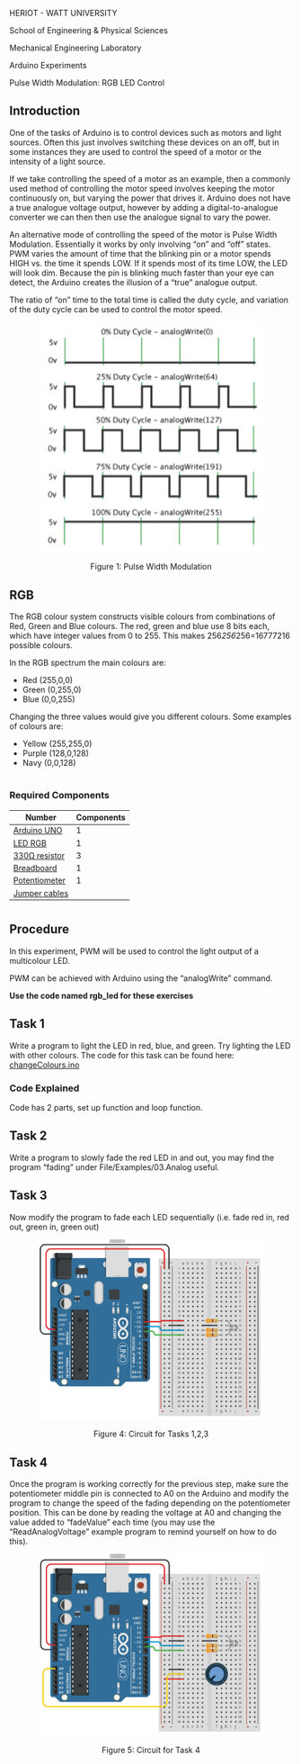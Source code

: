 
HERIOT - WATT UNIVERSITY

School of Engineering & Physical Sciences

Mechanical Engineering Laboratory

Arduino Experiments

Pulse Width Modulation: RGB LED Control


## **Introduction**

One of the tasks of Arduino is to control devices such as motors and light sources. Often this just involves switching these devices on an off, but in some instances they are used to control the speed of a motor or the intensity of a light source.

If we take controlling the speed of a motor as an example, then a commonly used method of controlling the motor speed involves keeping the motor continuously on, but varying the power that drives it. Arduino does not have a true analogue voltage output, however by adding a digital-to-analogue converter we can then then use the analogue signal to vary the power.

An alternative mode of controlling the speed of the motor is Pulse Width Modulation. Essentially it works by only involving “on” and “off” states. PWM varies the amount of time that the blinking pin or a motor spends HIGH vs. the time it spends LOW. If it spends most of its time LOW, the LED will look dim. Because the pin is blinking much faster than your eye can detect, the Arduino creates the illusion of a “true” analogue output. 

The ratio of “on” time to the total time is called the duty cycle, and variation of the duty cycle can be used to control the motor speed.

<p align="center">
  <img src="/3_RGB_LED/PulseWidthModulation.png" width="400" title="Pulse Width Modulation">
  
</p>

<p align="center">
Figure 1: Pulse Width Modulation
</p>
 


## **RGB**

The RGB colour system constructs visible colours from combinations of Red, Green and Blue colours. The red, green and blue use 8 bits each, which have integer values from 0 to 255. This makes 256*256*256=16777216 possible colours.

In the RGB spectrum the main colours are:

- Red (255,0,0)
- Green (0,255,0)
- Blue (0,0,255)

Changing the three values would give you different colours. Some examples of colours are:

- Yellow (255,255,0)
- Purple (128,0,128)
- Navy (0,0,128)


#
### **Required Components**


| Number            |    Components   | 
| ------------------| --------------- |
|  [Arduino UNO](https://heriotwatt.sharepoint.com/sites/ArduinoTutorials/SitePages/Arduino.aspx)      | 1               |
|  [LED RGB](https://heriotwatt.sharepoint.com/sites/ArduinoTutorials/SitePages/LED.aspx)          | 1               |
|  [330Ω resistor](https://heriotwatt.sharepoint.com/sites/ArduinoTutorials/SitePages/Resistors.aspx)    | 3               |
|  [Breadboard](https://heriotwatt.sharepoint.com/sites/ArduinoTutorials/SitePages/Breadboard.aspx)     | 1               |
|  [Potentiometer](https://heriotwatt.sharepoint.com/sites/ArduinoTutorials/SitePages/Potentiometer.aspx)    | 1               |
|  [Jumper cables](https://heriotwatt.sharepoint.com/sites/ArduinoTutorials/SitePages/Wire.aspx)    |                 |


#
## **Procedure**

In this experiment, PWM will be used to control the light output of a multicolour LED.

PWM can be achieved with Arduino using the “analogWrite” command. 


**Use the code named rgb_led for these exercises**


## **Task 1**

Write a program to light the LED in red, blue, and green. Try lighting the LED with other colours. 
The code for this task can be found here: [changeColours.ino](https://github.com/HWSHam1/Arduino_SensorsAndMotion/blob/main/3_RGB_LED/rgb_led/Task1_ChangeColours.ino)

### **Code Explained**
Code has 2 parts, set up function and loop function.
## **Task 2**

Write a program to slowly fade the red LED in and out, you may find the program “fading” under File/Examples/03.Analog useful.


## **Task 3**

Now modify the program to fade each LED sequentially (i.e. fade red in, red out, green in, green out)

<p align="center">
  <img src="/3_RGB_LED/RGB_LED_CircuitDiagram.png" width="400">
  
</p>
<p align="center">
Figure 4: Circuit for Tasks 1,2,3
</p>


## **Task 4**

Once the program is working correctly for the previous step, make sure the potentiometer middle pin is connected to A0 on the Arduino and modify the program to change the speed of the fading depending on the potentiometer position. This can be done by reading the voltage at A0 and changing the value added to “fadeValue” each time (you may use the “ReadAnalogVoltage” example program to remind yourself on how to do this).

<p align="center">
  <img src="/3_RGB_LED/CircuitDiagram.png" width="400">
  
</p>
<p align="center">
Figure 5: Circuit for Task 4
</p>


